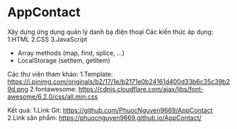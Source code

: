 # AppContact
Xây dựng ứng dụng quản lý danh bạ điện thoại
Các kiến thức áp dụng:
1.HTML
2.CSS
3.JavaScript
 - Array methods (map, find, splice, ...)
 - LocalStorage (setItem, getItem)
 
Các thư viện tham khảo:
1.Template: https://i.pinimg.com/originals/b2/17/1e/b2171e0b24161d400d33b6c35c39b29d.png
2.fontawesome: https://cdnjs.cloudflare.com/ajax/libs/font-awesome/6.2.0/css/all.min.css

Kết quả:
1.Link Git: https://github.com/PhuocNguyen9669/AppContact
2.Link sản phẩm: https://phuocnguyen9669.github.io/AppContact/
